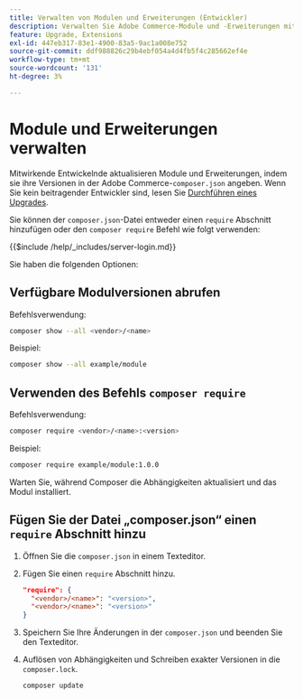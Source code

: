 ```yaml
---
title: Verwalten von Modulen und Erweiterungen (Entwickler)
description: Verwalten Sie Adobe Commerce-Module und -Erweiterungen mithilfe der Befehlszeilenschnittstelle und des Package Managers „Composer“.
feature: Upgrade, Extensions
exl-id: 447eb317-83e1-4900-83a5-9ac1a008e752
source-git-commit: ddf988826c29b4ebf054a4d4fb5f4c285662ef4e
workflow-type: tm+mt
source-wordcount: '131'
ht-degree: 3%

---
```


# Module und Erweiterungen verwalten

Mitwirkende Entwickelnde aktualisieren Module und Erweiterungen, indem sie ihre Versionen in der Adobe Commerce-`composer.json` angeben. Wenn Sie kein beitragender Entwickler sind, lesen Sie [Durchführen eines Upgrades](../implementation/perform-upgrade.md).

Sie können der `composer.json`-Datei entweder einen `require` Abschnitt hinzufügen oder den `composer require` Befehl wie folgt verwenden:

{{$include /help/_includes/server-login.md}}

Sie haben die folgenden Optionen:

## Verfügbare Modulversionen abrufen

Befehlsverwendung:

```bash
composer show --all <vendor>/<name>
```

Beispiel:

```bash
composer show --all example/module
```

## Verwenden des Befehls `composer require`

Befehlsverwendung:

```bash
composer require <vendor>/<name>:<version>
```

Beispiel:

```bash
composer require example/module:1.0.0
```

Warten Sie, während Composer die Abhängigkeiten aktualisiert und das Modul installiert.

## Fügen Sie der Datei „composer.json“ einen `require` Abschnitt hinzu

1. Öffnen Sie die `composer.json` in einem Texteditor.

1. Fügen Sie einen `require` Abschnitt hinzu.

   ```json
   "require": {
     "<vendor>/<name>": "<version>",
     "<vendor>/<name>": "<version>"
   }
   ```

1. Speichern Sie Ihre Änderungen in der `composer.json` und beenden Sie den Texteditor.

1. Auflösen von Abhängigkeiten und Schreiben exakter Versionen in die `composer.lock`.

   ```bash
   composer update
   ```
